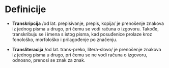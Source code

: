 # Definicije

+ **Transkripcija** /od lat. prepisivanje, prepis, kopija/ je prenošenje znakova iz jednog pisma u drugo, pri čemu se vodi računa o izgovoru. Takođe, transkribuju se i imena s istog pisma, kad posuđenice prolaze kroz fonološko, morfološko i prilagođenje po značenju.

+ **Transliteracija** /od lat. trans-preko, litera-slovo/ je prenošenje znakova iz jednog pisma u drugo, pri čemu se ne vodi računa o izgovoru, odnosno, prenosi se znak za znak.
